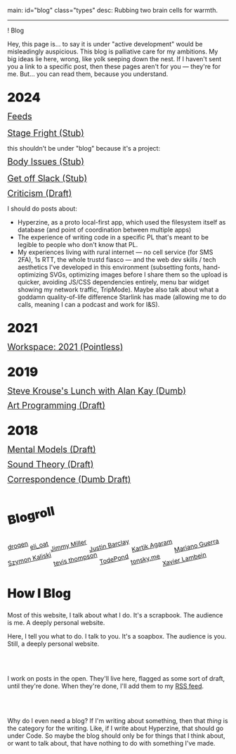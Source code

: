 main: id="blog" class="types"
desc: Rubbing two brain cells for warmth.

---

! Blog

<style>
  main {
    position: relative;
  }
  #podes {
    position: absolute;
    top: 0;
    left: 0;
    width: 100%;
    height: 1600px;
    z-index: -1;
  }

  @media (prefers-color-scheme: dark) {
    body { background: hsl(0, 0%, 6%); }
    main { color: hsl(0, 0%, 70%); }
    a:hover, a:visited:hover { color: #FFF; }
  }

  title {
    font-weight: 900;
  }

  h1 {
    font-size: 2em;
    font-weight: 900;
  }
</style>

<!--
<script type="importmap">{"imports": {"gl-matrix": "/js/gl-matrix/gl-matrix.js"}}</script>
<script type="module" src="podes.js"></script>
-->

<section id="posts">

  Hey, this page is… to say it is under "active development" would be misleadingly auspicious. This blog is palliative care for my ambitions. My big ideas lie here, wrong, like yolk seeping down the nest. If I haven't sent you a link to a specific post, then these pages aren't for you — they're for me. But… you can read them, because you understand.

  # 2024
  [Feeds](/feeds)

  [Stage Fright (Stub)](/stage-fright)

  this shouldn't be under "blog" because it's a project:
  [Body Issues (Stub)](/body-issues)

  [Get off Slack (Stub)](/get-off-slack)
  [Criticism (Draft)](/criticism)

  I should do posts about:
  * Hyperzine, as a proto local-first app, which used the filesystem itself as database (and point of coordination between multiple apps)
  * The experience of writing code in a specific PL that's meant to be legible to people who don't know that PL.
  * My experiences living with rural internet — no cell service (for SMS 2FA), 1s RTT, the whole trustd fiasco — and the web dev skills / tech aesthetics I've developed in this environment (subsetting fonts, hand-optimizing SVGs, optimizing images before I share them so the upload is quicker, avoiding JS/CSS dependencies entirely, menu bar widget showing my network traffic, TripMode). Maybe also talk about what a goddamn quality-of-life difference Starlink has made (allowing me to do calls, meaning I can a podcast and work for I&S).

  # 2021
  [Workspace: 2021 (Pointless)](/workspace-2021)

  # 2019
  [Steve Krouse's Lunch with Alan Kay (Dumb)](/lunch-with-alan-kay)
  [Art Programming (Draft)](/art-programming)

  # 2018
  [Mental Models (Draft)](/mental-models)
  [Sound Theory (Draft)](/sound-theory)
  [Correspondence (Dumb Draft)](/correspondence)

</section>

<style>
  #posts {
    a {
      display: block;
      margin: .5em 0;
      font-size: 1.4em;
    }

    h1 {
      margin: 1em 0 0;
    }
  }
</style>

<section id="blogroll">

  # Blogroll

  [droqen](https://kinopio.club/loading--c6rgUnlHCH8386yogunZ-)
  [eli_oat](https://eli.li)
  [Jimmy Miller](https://jimmyhmiller.github.io)
  [Justin Barclay](https://justinbarclay.ca/)
  [Kartik Agaram](http://akkartik.name)
  [Mariano Guerra](https://marianoguerra.org)
  [Szymon Kaliski](https://szymonkaliski.com/)
  [tevis thompson](http://tevisthompson.com/)
  [TodePond](https://todepond.com)
  [tonsky.me](https://tonsky.me/)
  [Xavier Lambein](https://lambein.xyz)

</section>

<style>
  #blogroll {
    h1, a {
      display: inline-block;
      rotate: -12deg;
      margin-bottom: 1em;
    }
  }
</style>

<section>

  # How I Blog

  Most of this website, I talk about what I do. It's a scrapbook. The audience is me. A deeply personal website.

  Here, I tell you what to do. I talk to you. It's a soapbox. The audience is you. Still, a deeply personal website.

  <br><br>

  I work on posts in the open. They'll live here, flagged as some sort of draft, until they're done. When they're done, I'll add them to my [RSS feed](/rss).

  <br><br>

  Why do I even need a blog? If I'm writing about something, then that *thing* is the category for the writing. Like, if I write about Hyperzine, that should go under Code. So maybe the blog should only be for things that I think about, or want to talk about, that have nothing to do with something I've made.

</section>
